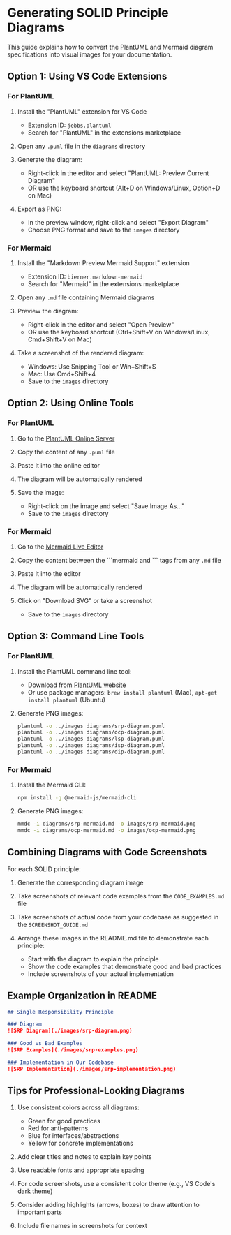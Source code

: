 # Generating SOLID Principle Diagrams

This guide explains how to convert the PlantUML and Mermaid diagram specifications into visual images for your documentation.

## Option 1: Using VS Code Extensions

### For PlantUML

1. Install the "PlantUML" extension for VS Code
   - Extension ID: `jebbs.plantuml`
   - Search for "PlantUML" in the extensions marketplace

2. Open any `.puml` file in the `diagrams` directory

3. Generate the diagram:
   - Right-click in the editor and select "PlantUML: Preview Current Diagram"
   - OR use the keyboard shortcut (Alt+D on Windows/Linux, Option+D on Mac)

4. Export as PNG:
   - In the preview window, right-click and select "Export Diagram"
   - Choose PNG format and save to the `images` directory

### For Mermaid

1. Install the "Markdown Preview Mermaid Support" extension
   - Extension ID: `bierner.markdown-mermaid`
   - Search for "Mermaid" in the extensions marketplace

2. Open any `.md` file containing Mermaid diagrams

3. Preview the diagram:
   - Right-click in the editor and select "Open Preview"
   - OR use the keyboard shortcut (Ctrl+Shift+V on Windows/Linux, Cmd+Shift+V on Mac)

4. Take a screenshot of the rendered diagram:
   - Windows: Use Snipping Tool or Win+Shift+S
   - Mac: Use Cmd+Shift+4
   - Save to the `images` directory

## Option 2: Using Online Tools

### For PlantUML

1. Go to the [PlantUML Online Server](http://www.plantuml.com/plantuml/uml/)

2. Copy the content of any `.puml` file

3. Paste it into the online editor

4. The diagram will be automatically rendered

5. Save the image:
   - Right-click on the image and select "Save Image As..."
   - Save to the `images` directory

### For Mermaid

1. Go to the [Mermaid Live Editor](https://mermaid-js.github.io/mermaid-live-editor/)

2. Copy the content between the \`\`\`mermaid and \`\`\` tags from any `.md` file

3. Paste it into the editor

4. The diagram will be automatically rendered

5. Click on "Download SVG" or take a screenshot
   - Save to the `images` directory

## Option 3: Command Line Tools

### For PlantUML

1. Install the PlantUML command line tool:
   - Download from [PlantUML website](https://plantuml.com/download)
   - Or use package managers: `brew install plantuml` (Mac), `apt-get install plantuml` (Ubuntu)

2. Generate PNG images:
   ```bash
   plantuml -o ../images diagrams/srp-diagram.puml
   plantuml -o ../images diagrams/ocp-diagram.puml
   plantuml -o ../images diagrams/lsp-diagram.puml
   plantuml -o ../images diagrams/isp-diagram.puml
   plantuml -o ../images diagrams/dip-diagram.puml
   ```

### For Mermaid

1. Install the Mermaid CLI:
   ```bash
   npm install -g @mermaid-js/mermaid-cli
   ```

2. Generate PNG images:
   ```bash
   mmdc -i diagrams/srp-mermaid.md -o images/srp-mermaid.png
   mmdc -i diagrams/ocp-mermaid.md -o images/ocp-mermaid.png
   ```

## Combining Diagrams with Code Screenshots

For each SOLID principle:

1. Generate the corresponding diagram image

2. Take screenshots of relevant code examples from the `CODE_EXAMPLES.md` file

3. Take screenshots of actual code from your codebase as suggested in the `SCREENSHOT_GUIDE.md`

4. Arrange these images in the README.md file to demonstrate each principle:
   - Start with the diagram to explain the principle
   - Show the code examples that demonstrate good and bad practices
   - Include screenshots of your actual implementation

## Example Organization in README

```markdown
## Single Responsibility Principle

### Diagram
![SRP Diagram](./images/srp-diagram.png)

### Good vs Bad Examples
![SRP Examples](./images/srp-examples.png)

### Implementation in Our Codebase
![SRP Implementation](./images/srp-implementation.png)
```

## Tips for Professional-Looking Diagrams

1. Use consistent colors across all diagrams:
   - Green for good practices
   - Red for anti-patterns
   - Blue for interfaces/abstractions
   - Yellow for concrete implementations

2. Add clear titles and notes to explain key points

3. Use readable fonts and appropriate spacing

4. For code screenshots, use a consistent color theme (e.g., VS Code's dark theme)

5. Consider adding highlights (arrows, boxes) to draw attention to important parts

6. Include file names in screenshots for context